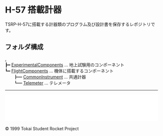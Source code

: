 # H-57 搭載計器

TSRP-H-57に搭載する計器類のプログラム及び設計書を保存するレポジトリです。

## フォルダ構成

[.](./)  
┣━ [ExperimentalComponents](./ExperimentalComponents/) ... 地上試験用のコンポーネント  
┗━ [FlightComponents](./FlightComponents/) ... 機体に搭載するコンポーネント  
　　┣━ [CommonInstrument](./FlightComponents/CommonInstrument/) ... 共通計器  
　　┗━ [Telemeter](./FlightComponents/Telemeter/) ... テレメータ

---

![TSRP_Mark](./FlightComponents/Telemeter/docs/images/TSRP_Mark.png)

©️ 1999 Tokai Student Rocket Project
